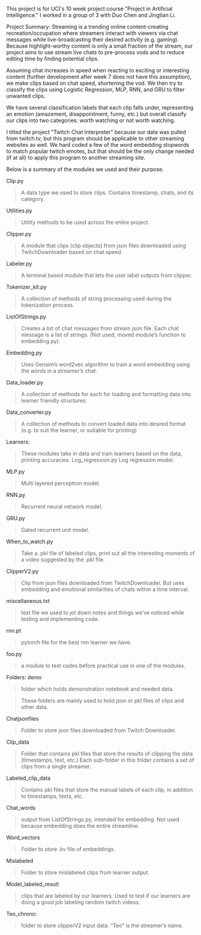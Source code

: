 This project is for UCI's 10 week project course "Project in Artificial Intelligence." I worked in a group of 3 with Duo Chen and Jingtian Li.

Project Summary:
  Streaming is a trending online content-creating recreation/occupation where streamers interact with viewers via chat messages while live-broadcasting their desired activity
  (e.g. gaming). Because highlight-worthy content is only a small fraction of the stream, our project aims to use stream live chats to pre-process vods and to reduce editing
  time by finding potential clips. 
  
  Assuming chat increases in speed when reacting to exciting or interesting content (further development after week 7 does not have this assumption), we make clips based on
  chat speed, shortening the vod. We then try to classify the clips using Logistic Regression, MLP, RNN, and GRU to filter unwanted clips. 
  
  We have several classification labels that each clip falls under, representing an emotion (amazement, disappointment, funny, etc.) but overall classify our clips into two 
  categories: worth watching or not worth watching.
  
  I titled the project "Twitch Chat Interpreter" because our data was pulled from twitch.tv, but this program should be applicable to other streaming websites as well. We hard 
  coded a few of the word embedding stopwords to match popular twitch emotes, but that should be the only change needed (if at all) to apply this program to another streaming
  site.


Below is a summary of the modules we used and their purpose.

Clip.py
> A data type we used to store clips. Contains timestamp, chats, and its category. 

Utilities.py 
> Utility methods to be used across the entire project.

Clipper.py 
> A module that clips (clip objects) from json files downloaded using TwitchDownloader based on chat speed. 

Labeler.py 
> A terminal based module that lets the user label outputs from clipper. 

Tokenizer_kit.py
> A collection of methods of string processing used during the tokenization process.

ListOfStrings.py
> Creates a list of chat messages from stream json file. Each chat message is a list of strings. (Not used, moved module’s function to embedding.py).

Embedding.py
> Uses Gensim’s word2vec algorithm to train a word embedding using the words in a streamer’s chat.

Data_loader.py
> A collection of methods for each for loading and formatting data into learner friendly structures. 

Data_converter.py
> A collection of methods to convert loaded data into desired format (e.g. to suit the learner, or suitable for printing)

Learners:
> These modules take in data and train learners based on the data, printing accuracies. 
  Log_regression.py
  > Log regression model.

  MLP.py
  > Multi layered perceptron model. 

  RNN.py
  > Recurrent neural network model. 

  GRU.py
  > Gated recurrent unit model.

When_to_watch.py
> Take a .pkl file of labeled clips, print out all the interesting moments of a video suggested by the .pkl file.

ClipperV2.py
> Clip from json files downloaded from TwitchDownloader. But uses embedding and emotional similarities of chats within a time interval. 

miscellaneous.txt
> text file we used to jot down notes and things we’ve noticed while testing and implementing code. 

rnn.pt 
> pytorch file for the best rnn learner we have. 

foo.py 
> a module to test codes before practical use in one of the modules. 

Folders: 
  demo
  > folder which holds demonstration notebook and needed data. 

  > These folders are mainly used to hold json or pkl files of clips and other data. 

  Chatjsonfiles 
  > Folder to store json files downloaded from Twitch Downloader. 

  Clip_data
  > Folder that contains pkl files that store the results of clipping the data (timestamps, text, etc.) Each sub-folder in this folder contains a set of clips from a single streamer.

  Labeled_clip_data 
  > Contains pkl files that store the manual labels of each clip, in addition to timestamps, texts, etc.

  Chat_words 
  > output from ListOfStrings.py, intended for embedding. Not used because embedding does the entire streamline. 

  Word_vectors
  > Folder to store .kv file of embeddings. 

  Mislabeled
  > Folder to store mislabeled clips from learner output. 

  Model_labeled_result
  > clips that are labeled by our learners. Used to test if our learners are doing a good job labeling random twitch videos.

  Teo_chrono: 
  > folder to store clipperV2 input data. “Teo” is the streamer’s name. 
